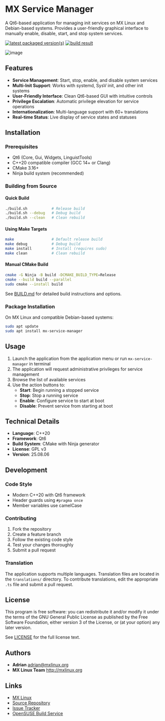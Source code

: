 # MX Service Manager

A Qt6-based application for managing init services on MX Linux and Debian-based systems. Provides a user-friendly graphical interface to manually enable, disable, start, and stop system services.

[![latest packaged version(s)](https://repology.org/badge/latest-versions/mx-service-manager.svg)](https://repology.org/project/mx-service-manager/versions)
[![build result](https://build.opensuse.org/projects/home:mx-packaging/packages/mx-service-manager/badge.svg?type=default)](https://software.opensuse.org//download.html?project=home%3Amx-packaging&package=mx-service-manager)

![image](https://github.com/MX-Linux/mx-service-manager/assets/418436/9c728b15-ceb1-4869-bc24-2122cd023b0b)

## Features

- **Service Management**: Start, stop, enable, and disable system services
- **Multi-Init Support**: Works with systemd, SysV init, and other init systems
- **User-Friendly Interface**: Clean Qt6-based GUI with intuitive controls
- **Privilege Escalation**: Automatic privilege elevation for service operations
- **Internationalization**: Multi-language support with 60+ translations
- **Real-time Status**: Live display of service states and statuses

## Installation

### Prerequisites

- Qt6 (Core, Gui, Widgets, LinguistTools)
- C++20 compatible compiler (GCC 14+ or Clang)
- CMake 3.16+
- Ninja build system (recommended)

### Building from Source

#### Quick Build
```bash
./build.sh           # Release build
./build.sh --debug   # Debug build
./build.sh --clean   # Clean rebuild
```

#### Using Make Targets
```bash
make                 # Default release build
make debug           # Debug build
make install         # Install (requires sudo)
make clean           # Clean rebuild
```

#### Manual CMake Build
```bash
cmake -G Ninja -B build -DCMAKE_BUILD_TYPE=Release
cmake --build build --parallel
sudo cmake --install build
```

See [BUILD.md](BUILD.md) for detailed build instructions and options.

### Package Installation

On MX Linux and compatible Debian-based systems:
```bash
sudo apt update
sudo apt install mx-service-manager
```

## Usage

1. Launch the application from the application menu or run `mx-service-manager` in terminal
2. The application will request administrative privileges for service management
3. Browse the list of available services
4. Use the action buttons to:
   - **Start**: Begin running a stopped service
   - **Stop**: Stop a running service
   - **Enable**: Configure service to start at boot
   - **Disable**: Prevent service from starting at boot

## Technical Details

- **Language**: C++20
- **Framework**: Qt6
- **Build System**: CMake with Ninja generator
- **License**: GPL v3
- **Version**: 25.08.06

## Development

### Code Style
- Modern C++20 with Qt6 framework
- Header guards using `#pragma once`
- Member variables use camelCase

### Contributing

1. Fork the repository
2. Create a feature branch
3. Follow the existing code style
4. Test your changes thoroughly
5. Submit a pull request

### Translation

The application supports multiple languages. Translation files are located in the `translations/` directory. To contribute translations, edit the appropriate `.ts` file and submit a pull request.

## License

This program is free software: you can redistribute it and/or modify it under the terms of the GNU General Public License as published by the Free Software Foundation, either version 3 of the License, or (at your option) any later version.

See [LICENSE](LICENSE) for the full license text.

## Authors

- **Adrian** <adrian@mxlinux.org>
- **MX Linux Team** <http://mxlinux.org>

## Links

- [MX Linux](http://mxlinux.org)
- [Source Repository](https://github.com/MX-Linux/mx-service-manager)
- [Issue Tracker](https://github.com/MX-Linux/mx-service-manager/issues)
- [OpenSUSE Build Service](https://build.opensuse.org/projects/home:mx-packaging/packages/mx-service-manager)

